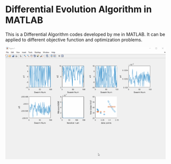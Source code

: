 # Differential Evolution Algorithm in MATLAB

This is a Differential Algorithm codes developed by me in MATLAB. It can be applied to different objective function and optimization problems.


<p align="center">
  <img width="1000" src="Assets/DE algo.gif" >
</p>

